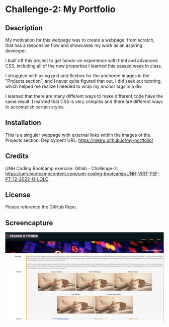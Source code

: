# Challenge-2: My Portfolio

## Description

My motivation for this webpage was to create a webpage, from scratch, that has a responsive flow and showcases my work as an aspiring developer. 

I built off this project to get hands-on experience with html and advanced CSS, including all of the new properties I learned this passed week in class.

I struggled with using grid and flexbox for the anchored images in the "Projects section", and I never quite figured that out. I did seek out tutoring, which helped me realize I needed to wrap my anchor tags in a div.

I learned that there are many different ways to make different code have the same result. I learned that CSS is very complex and there are different ways to accomplish certain styles.

## Installation

This is a singular webpage with external links within the images of the Projects section.
Deployment URL: https://nietru.github.io/my-portfolio/

## Credits

UNH Coding Bootcamp exercise: Gitlab - Challenge-2:
https://unh.bootcampcontent.com/unh-coding-bootcamp/UNH-VIRT-FSF-PT-12-2022-U-LOLC

## License

Please reference the GitHub Repo.

## Screencapture

 ![Picture of the finishied Personal Portfolio webpage](/images/readme-pic.PNG?raw=true)
